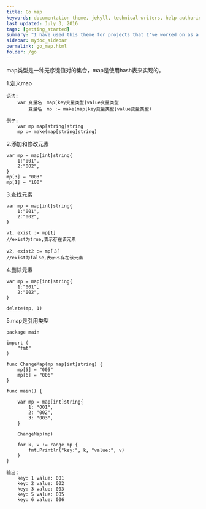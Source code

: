 ```yaml
---
title: Go map
keywords: documentation theme, jekyll, technical writers, help authoring tools, hat replacements
last_updated: July 3, 2016
tags: [getting_started]
summary: "I have used this theme for projects that I've worked on as a professional technical writer."
sidebar: mydoc_sidebar
permalink: go_map.html
folder: /go
---
```


   map类型是一种无序键值对的集合，map是使用hash表来实现的。

1.定义map
  
    语法: 
        var 变量名　map[key变量类型]value变量类型
            变量名　mp := make(map[key变量类型]value变量类型)

    例子:
        var mp map[string]string
        mp := make(map[string]string)

2.添加和修改元素

    var mp = map[int]string{
        1:"001",
        2:"002",
    }
    mp[3] = "003"
    mp[1] = "100"


3.查找元素

    var mp = map[int]string{
        1:"001",
        2:"002",
    }

    v1, exist := mp[1]
    //exist为true,表示存在该元素

    v2, exist2 := mp[３]
    //exist为false,表示不存在该元素

4.删除元素

    var mp = map[int]string{
        1:"001",
        2:"002",
    }

    delete(mp, 1)

5.map是引用类型
    
    package main

    import (
        "fmt"
    )      
    
    func ChangeMap(mp map[int]string) {
        mp[5] = "005"
        mp[6] = "006"
    }

    func main() {

        var mp = map[int]string{
            1: "001",
            2: "002",
            3: "003",
        }

        ChangeMap(mp)

        for k, v := range mp {
            fmt.Println("key:", k, "value:", v)
        }
    }

    输出：
        key: 1 value: 001
        key: 2 value: 002
        key: 3 value: 003
        key: 5 value: 005
        key: 6 value: 006



